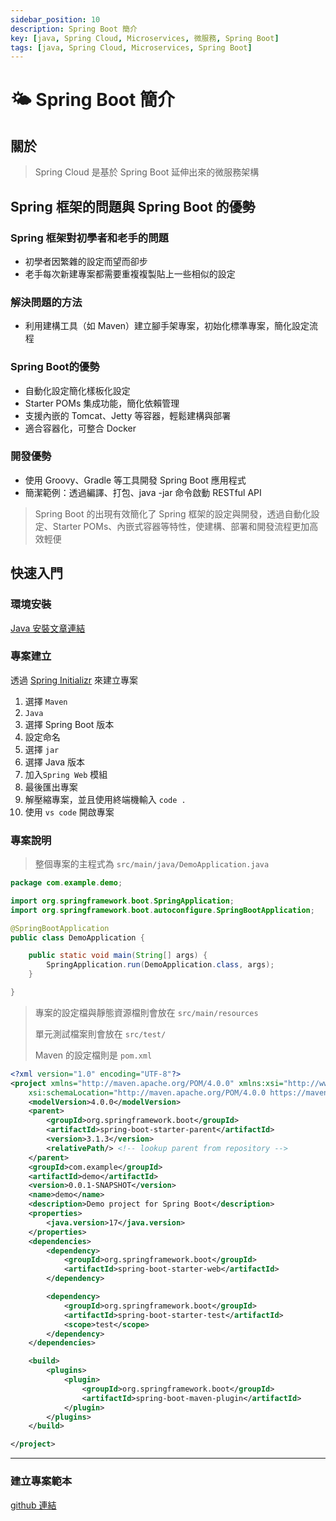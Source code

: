 ```yaml
---
sidebar_position: 10
description: Spring Boot 簡介
key: [java, Spring Cloud, Microservices, 微服務, Spring Boot]
tags: [java, Spring Cloud, Microservices, Spring Boot]
---
```


# 🌤️ Spring Boot 簡介

## 關於

> Spring Cloud 是基於 Spring Boot 延伸出來的微服務架構

## Spring 框架的問題與 Spring Boot 的優勢

### Spring 框架對初學者和老手的問題

- 初學者因繁雜的設定而望而卻步
- 老手每次新建專案都需要重複複製貼上一些相似的設定

### 解決問題的方法

- 利用建構工具（如 Maven）建立腳手架專案，初始化標準專案，簡化設定流程

### Spring Boot的優勢

- 自動化設定簡化樣板化設定
- Starter POMs 集成功能，簡化依賴管理
- 支援內嵌的 Tomcat、Jetty 等容器，輕鬆建構與部署
- 適合容器化，可整合 Docker

### 開發優勢

- 使用 Groovy、Gradle 等工具開發 Spring Boot 應用程式
- 簡潔範例：透過編譯、打包、java -jar 命令啟動 RESTful API

> Spring Boot 的出現有效簡化了 Spring 框架的設定與開發，透過自動化設定、Starter POMs、內嵌式容器等特性，使建構、部署和開發流程更加高效輕便

## 快速入門

### 環境安裝

[Java 安裝文章連結](https://blog.lychicken.com/docs/daylily/javaDaylily/setJava)

### 專案建立

透過 [Spring Initializr](https://start.spring.io/) 來建立專案

1. 選擇 `Maven`
2. `Java`
3. 選擇 Spring Boot 版本
4. 設定命名
5. 選擇 `jar`
6. 選擇 Java 版本
7. 加入`Spring Web` 模組
8. 最後匯出專案
9. 解壓縮專案，並且使用終端機輸入 `code .`
10. 使用 `vs code` 開啟專案

### 專案說明

> 整個專案的主程式為 `src/main/java/DemoApplication.java`

```java
package com.example.demo;

import org.springframework.boot.SpringApplication;
import org.springframework.boot.autoconfigure.SpringBootApplication;

@SpringBootApplication
public class DemoApplication {

	public static void main(String[] args) {
		SpringApplication.run(DemoApplication.class, args);
	}

}

```

> 專案的設定檔與靜態資源檔則會放在 `src/main/resources`
>
> 單元測試檔案則會放在 `src/test/`
>
> Maven 的設定檔則是 `pom.xml`

```xml
<?xml version="1.0" encoding="UTF-8"?>
<project xmlns="http://maven.apache.org/POM/4.0.0" xmlns:xsi="http://www.w3.org/2001/XMLSchema-instance"
	xsi:schemaLocation="http://maven.apache.org/POM/4.0.0 https://maven.apache.org/xsd/maven-4.0.0.xsd">
	<modelVersion>4.0.0</modelVersion>
	<parent>
		<groupId>org.springframework.boot</groupId>
		<artifactId>spring-boot-starter-parent</artifactId>
		<version>3.1.3</version>
		<relativePath/> <!-- lookup parent from repository -->
	</parent>
	<groupId>com.example</groupId>
	<artifactId>demo</artifactId>
	<version>0.0.1-SNAPSHOT</version>
	<name>demo</name>
	<description>Demo project for Spring Boot</description>
	<properties>
		<java.version>17</java.version>
	</properties>
	<dependencies>
		<dependency>
			<groupId>org.springframework.boot</groupId>
			<artifactId>spring-boot-starter-web</artifactId>
		</dependency>

		<dependency>
			<groupId>org.springframework.boot</groupId>
			<artifactId>spring-boot-starter-test</artifactId>
			<scope>test</scope>
		</dependency>
	</dependencies>

	<build>
		<plugins>
			<plugin>
				<groupId>org.springframework.boot</groupId>
				<artifactId>spring-boot-maven-plugin</artifactId>
			</plugin>
		</plugins>
	</build>

</project>
```

---
### 建立專案範本

[github 連結](https://github.com/LonelyYeezhiChicken/spring-boot-demo/tree/Init)
